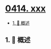 # [0414. xxx](https://github.com/Tdahuyou/TNotes.leetcode/tree/main/notes/0414.%20xxx)

<!-- region:toc -->

- [1. 📝 概述](#1--概述)

<!-- endregion:toc -->

## 1. 📝 概述
